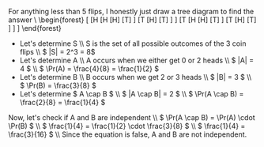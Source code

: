 For anything less than 5 flips, I honestly just draw a tree diagram to find the answer \\
\begin{forest}
[
[H
[H
[H]
[T]
]
[T
[H]
[T]
]
]
[T
[H
[H]
[T]
]
[T
[H]
[T]
]
]
]
\end{forest}
<ul>
<li> Let's determine S \\
S is the set of all possible outcomes of the 3 coin flips \\
$ |S| = 2^3 = 8$
	<li> Let's determine A \\
	      A occurs when we either get 0 or 2 heads \\
	      $ |A| = 4 $ \\
	      $ \Pr(A) = \frac{4}{8} = \frac{1}{2} $
	<li> Let's determine B \\
	      B occurs when we get 2 or 3 heads \\
	      $ |B| = 3 $ \\
	      $ \Pr(B) = \frac{3}{8} $
	<li> Let's determine $ A \cap B $ \\
	      $ |A \cap B| = 2 $ \\
	      $ \Pr(A \cap B) = \frac{2}{8} = \frac{1}{4} $
</ul>
Now, let's check if A and B are independent \\
$ \Pr(A \cap B) = \Pr(A) \cdot \Pr(B) $ \\
$ \frac{1}{4} = \frac{1}{2} \cdot \frac{3}{8} $ \\
$ \frac{1}{4} = \frac{3}{16} $ \\
Since the equation is false, A and B are not independent.
